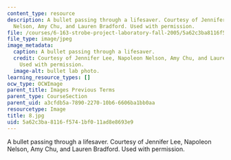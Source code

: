 ```yaml
---
content_type: resource
description: A bullet passing through a lifesaver. Courtesy of Jennifer Lee, Napoleon
  Nelson, Amy Chu, and Lauren Bradford. Used with permission.
file: /courses/6-163-strobe-project-laboratory-fall-2005/5a62c3ba8116f5741bf011ad8e8693e9_8.jpg
file_type: image/jpeg
image_metadata:
  caption: A bullet passing through a lifesaver.
  credit: Courtesy of Jennifer Lee, Napoleon Nelson, Amy Chu, and Lauren Bradford.
    Used with permission.
  image-alt: bullet lab photo.
learning_resource_types: []
ocw_type: OCWImage
parent_title: Images Previous Terms
parent_type: CourseSection
parent_uid: a3cfdb5a-7890-2270-10b6-6606ba1bb0aa
resourcetype: Image
title: 8.jpg
uid: 5a62c3ba-8116-f574-1bf0-11ad8e8693e9
---
```

A bullet passing through a lifesaver. Courtesy of Jennifer Lee, Napoleon Nelson, Amy Chu, and Lauren Bradford. Used with permission.